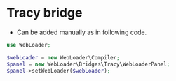 # Tracy bridge
- Can be added manually as in following code.

````php
use WebLoader;

$webLoader = new WebLoader\Compiler;
$panel = new WebLoader\Bridges\Tracy\WebLoaderPanel;
$panel->setWebLoader($webLoader);

````